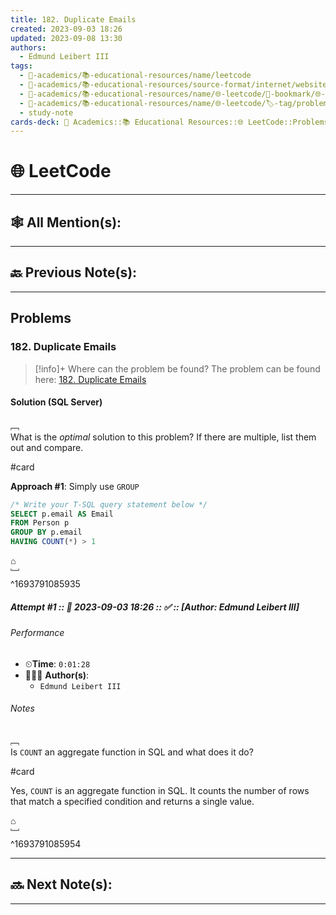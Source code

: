 ```yaml
---
title: 182. Duplicate Emails
created: 2023-09-03 18:26
updated: 2023-09-08 13:30
authors:
  - Edmund Leibert III
tags:
  - 🔴-academics/📚-educational-resources/name/leetcode
  - 🔴-academics/📚-educational-resources/source-format/internet/website
  - 🔴-academics/📚-educational-resources/name/🌐-leetcode/🔖-bookmark/🌐-leetcode/problems/182-duplicate-emails
  - 🔴-academics/📚-educational-resources/name/🌐-leetcode/🏷️-tag/problem/tag/topic/database
  - study-note
cards-deck: 🔴 Academics::📚 Educational Resources::🌐 LeetCode::Problems::182. Duplicate Emails
---
```


#  🌐 LeetCode

---

## 🕸️ All Mention(s): 

---

## 🔙 Previous Note(s):

---

##  Problems

### 182. Duplicate Emails

> [!info]+ Where can the problem be found?
> The problem can be found here: [182. Duplicate Emails](https://leetcode.com/problems/duplicate-emails/description/)

#### Solution (SQL Server)

﹇<br>
What is the _optimal_ solution to this problem? If there are multiple, list them out and compare.

#card 

**Approach #1**: Simply use `GROUP`

```sql
/* Write your T-SQL query statement below */
SELECT p.email AS Email
FROM Person p
GROUP BY p.email
HAVING COUNT(*) > 1
```

⌂
<br>﹈<br>^1693791085935

##### Attempt #1 :: 📆 2023-09-03 18:26 :: ✅ :: \[Author: Edmund Leibert III\]

###### Performance

- ⏲**Time**: `0:01:28`
- 🧔🏽‍♂️ **Author(s)**: 
	- `Edmund Leibert III`

###### Notes

﹇<br>
Is `COUNT` an aggregate function in SQL and what does it do? 

#card 

Yes, `COUNT` is an aggregate function in SQL. It counts the number of rows that match a specified condition and returns a single value.

⌂
<br>﹈<br>^1693791085954


---

## 🔜 Next Note(s):

---
